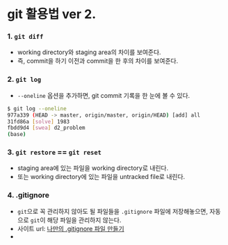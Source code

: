 # git 활용법 ver 2.







### 1. `git diff`

- working directory와 staging area의 차이를 보여준다.
- 즉, commit을 하기 이전과 commit을 한 후의 차이를 보여준다.



### 2. `git log`

- `--oneline` 옵션을 추가하면, git commit 기록을 한 눈에 볼 수 있다.

```sh
$ git log --oneline
977a339 (HEAD -> master, origin/master, origin/HEAD) [add] all
31fd86a [solve] 1983
fbdd9d4 [swea] d2_problem
(base)
```



### 3. `git restore` ==  `git reset`

- staging area에 있는 파일을 working directory로 내린다.
- 또는 working directory에 있는 파일을 untracked file로 내린다.





### 4. .gitignore

- `git`으로 꼭 관리하지 않아도 될 파일들을 `.gitignore` 파일에 저장해놓으면, 자동으로 `git`이 해당 파일을 관리하지 않는다.
- 사이트 url: [나만의 .gitignore 파일 만들기](https://www.toptal.com/developers/gitignore)
- 
